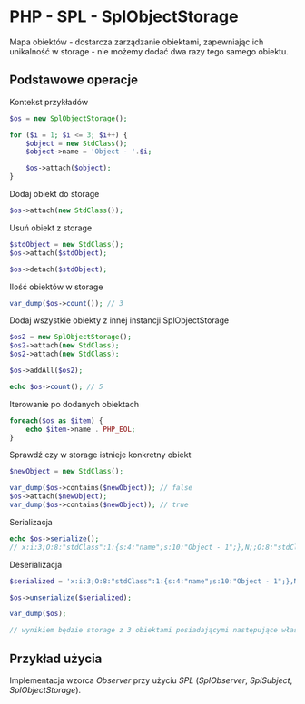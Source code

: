 # PHP - SPL - SplObjectStorage

Mapa obiektów - dostarcza zarządzanie obiektami, zapewniając ich unikalność w storage - nie możemy dodać dwa razy tego samego obiektu.

## Podstawowe operacje

Kontekst przykładów

```php
$os = new SplObjectStorage();

for ($i = 1; $i <= 3; $i++) {
    $object = new StdClass();
    $object->name = 'Object - '.$i;

    $os->attach($object);
}
```

Dodaj obiekt do storage

```php
$os->attach(new StdClass());
```

Usuń obiekt z storage

```php
$stdObject = new StdClass();
$os->attach($stdObject);

$os->detach($stdObject);
```

Ilość obiektów w storage

```php
var_dump($os->count()); // 3
```

Dodaj wszystkie obiekty z innej instancji SplObjectStorage

```php
$os2 = new SplObjectStorage();
$os2->attach(new StdClass);
$os2->attach(new StdClass);

$os->addAll($os2);

echo $os->count(); // 5
```

Iterowanie po dodanych obiektach

```php
foreach($os as $item) {
    echo $item->name . PHP_EOL;
}
```

Sprawdź czy w storage istnieje konkretny obiekt

```php
$newObject = new StdClass();

var_dump($os->contains($newObject)); // false
$os->attach($newObject);
var_dump($os->contains($newObject)); // true
```

Serializacja

```php
echo $os->serialize();
// x:i:3;O:8:"stdClass":1:{s:4:"name";s:10:"Object - 1";},N;;O:8:"stdClass":1:{s:4:"name";s:10:"Object - 2";},N;;O:8:"stdClass":1:{s:4:"name";s:10:"Object - 3";},N;;m:a:0:{}
```

Deserializacja

```php
$serialized = 'x:i:3;O:8:"stdClass":1:{s:4:"name";s:10:"Object - 1";},N;;O:8:"stdClass":1:{s:4:"name";s:10:"Object - 2";},N;;O:8:"stdClass":1:{s:4:"name";s:10:"Object - 3";},N;;m:a:0:{}';

$os->unserialize($serialized);

var_dump($os);

// wynikiem będzie storage z 3 obiektami posiadającymi następujące właściwości *name*: Object - 1; Object - 2; Object - 3
```

## Przykład użycia

Implementacja wzorca *Observer* przy użyciu *SPL* (*SplObserver*, *SplSubject*, *SplObjectStorage*).